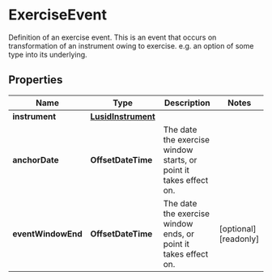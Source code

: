 

# ExerciseEvent

Definition of an exercise event.  This is an event that occurs on transformation of an instrument owing to exercise. e.g. an option of  some type into its underlying.

## Properties

| Name | Type | Description | Notes |
|------------ | ------------- | ------------- | -------------|
|**instrument** | [**LusidInstrument**](LusidInstrument.md) |  |  |
|**anchorDate** | **OffsetDateTime** | The date the exercise window starts, or point it takes effect on. |  |
|**eventWindowEnd** | **OffsetDateTime** | The date the exercise window ends, or point it takes effect on. |  [optional] [readonly] |



